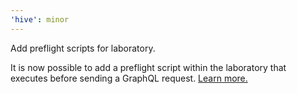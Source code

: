 ```yaml
---
'hive': minor
---
```


Add preflight scripts for laboratory.

It is now possible to add a preflight script within the laboratory that executes before sending a GraphQL request.
[Learn more.](https://the-guild.dev/graphql/hive/product-updates/2024-12-27-preflight-script)
